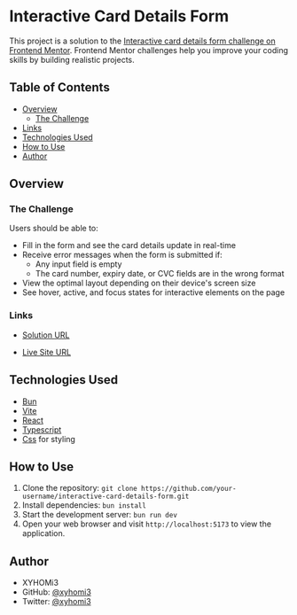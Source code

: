 # Interactive Card Details Form

This project is a solution to the [Interactive card details form challenge on Frontend Mentor](https://www.frontendmentor.io/challenges/interactive-card-details-form-XpS8cKZDWw). Frontend Mentor challenges help you improve your coding skills by building realistic projects.

## Table of Contents

- [Overview](#overview)
  - [The Challenge](#the-challenge)
- [Links](#links)
- [Technologies Used](#technologies-used)
- [How to Use](#how-to-use)
- [Author](#author)

## Overview

### The Challenge

Users should be able to:

- Fill in the form and see the card details update in real-time
- Receive error messages when the form is submitted if:
  - Any input field is empty
  - The card number, expiry date, or CVC fields are in the wrong format
- View the optimal layout depending on their device's screen size
- See hover, active, and focus states for interactive elements on the page

### Links

- [Solution URL](https://www.frontendmentor.io/solutions/interactivecarddetailsform-wbunvitereacttypescipt-2NxVVbuQfm)

- [Live Site URL](https://xyhomi3.github.io/interactive-card-details-form/)

## Technologies Used

- [Bun](https://bun.sh)
- [Vite](https://vitejs.dev/)
- [React](https://react.dev/)
- [Typescript](https://www.typescriptlang.org/)
- [Css](https://www.w3.org/Style/CSS/Overview.en.html) for styling

## How to Use

1. Clone the repository: `git clone https://github.com/your-username/interactive-card-details-form.git`
2. Install dependencies: `bun install`
3. Start the development server: `bun run dev`
4. Open your web browser and visit `http://localhost:5173` to view the application.

## Author

- XYHOMi3
- GitHub: [@xyhomi3](https://www.github.com/xyhomi3)
- Twitter: [@xyhomi3](https://www.twitter.com/xyhomi3)
